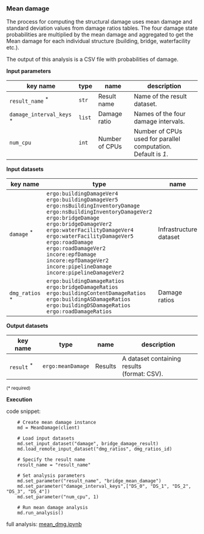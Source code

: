 ### Mean damage

The process for computing the structural damage uses mean damage and standard deviation values from damage ratios tables. 
The four damage state probabilities are multiplied by the mean damage and aggregated to get the Mean damage for 
each individual structure (building, bridge, waterfacility etc.). 

The output of this analysis is a CSV file with probabilities of damage.

**Input parameters**

key name | type | name | description
--- | --- | --- | ---
`result_name` <sup>*</sup> | `str` | Result name | Name of the result dataset.
`damage_interval_keys` <sup>*</sup> | `list` | Damage ratio | Names of the four damage intervals.
`num_cpu` | `int` | Number of CPUs | Number of CPUs used for parallel computation. <br>Default is *1*.

**Input datasets**

key name | type | name | description
--- | --- | --- | ---
`damage` <sup>*</sup> | `ergo:buildingDamageVer4`<br>`ergo:buildingDamageVer5`<br>`ergo:nsBuildingInventoryDamage`<br>`ergo:nsBuildingInventoryDamageVer2`<br>`ergo:bridgeDamage`<br>`ergo:bridgeDamageVer2`<br>`ergo:waterFacilityDamageVer4`<br>`ergo:waterFacilityDamageVer5`<br>`ergo:roadDamage`<br>`ergo:roadDamageVer2`<br>`incore:epfDamage`<br>`incore:epfDamageVer2`<br>`incore:pipelineDamage`<br>`incore:pipelineDamageVer2`| Infrastructure dataset |  An infrastructure dataset.
`dmg_ratios` <sup>*</sup> | `ergo:buildingDamageRatios`<br>`ergo:bridgeDamageRatios`<br>`ergo:buildingContentDamageRatios`<br>`ergo:buildingASDamageRatios`<br>`ergo:buildingDSDamageRatios`<br>`ergo:roadDamageRatios` | Damage ratios |  A damage ratios dataset.
 
**Output datasets**

key name | type | name | description
--- | --- | --- | ---
`result` <sup>*</sup> | `ergo:meanDamage` | Results | A dataset containing results <br>(format: CSV).

<small>(* required)</small>

**Execution**

code snippet:

```
    # Create mean damage instance
    md = MeanDamage(client)

    # Load input datasets
    md.set_input_dataset("damage", bridge_damage_result)
    md.load_remote_input_dataset("dmg_ratios", dmg_ratios_id)

    # Specify the result name
    result_name = "result_name"

    # Set analysis parameters
    md.set_parameter("result_name", "bridge_mean_damage")
    md.set_parameter("damage_interval_keys",["DS_0", "DS_1", "DS_2", "DS_3", "DS_4"])
    md.set_parameter("num_cpu", 1)

    # Run mean damage analysis
    md.run_analysis()
```

full analysis: [mean_dmg.ipynb](https://github.com/IN-CORE/incore-docs/blob/master/notebooks/mean_dmg.ipynb)